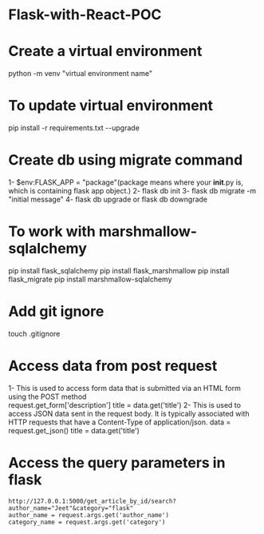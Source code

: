 # Flask-with-React-POC

# Create a virtual environment
python -m venv "virtual environment name"

# To update virtual environment
pip install -r requirements.txt --upgrade

# Create db using migrate command 
1- $env:FLASK_APP = "package"(package means where your __init__.py is, which is containing flask app object.)
2- flask db init
3- flask db migrate -m "initial message"
4- flask db upgrade
        or 
   flask db downgrade

# To work with marshmallow-sqlalchemy
pip install flask_sqlalchemy
pip install flask_marshmallow
pip install flask_migrate
pip install marshmallow-sqlalchemy

# Add git ignore 
touch .gitignore

# Access data from post request
1- This is used to access form data that is submitted via an HTML form using the POST method  
    request.get_form['description']
    title = data.get('title')
2- This is used to access JSON data sent in the request body. It is typically associated with HTTP requests that have
    a Content-Type of application/json.
    data = request.get_json()
    title = data.get('title')

# Access the query parameters in flask
    http://127.0.0.1:5000/get_article_by_id/search?author_name="Jeet"&category="flask"
    author_name = request.args.get('author_name')
    category_name = request.args.get('category')
    